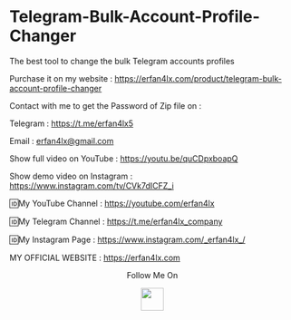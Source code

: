# Telegram-Bulk-Account-Profile-Changer
The best tool to change the bulk Telegram accounts profiles

Purchase it on my website : https://erfan4lx.com/product/telegram-bulk-account-profile-changer

Contact with me to get the Password of Zip file on :

 Telegram : https://t.me/erfan4lx5
  
 Email : erfan4lx@gmail.com
 
Show full video on YouTube : https://youtu.be/quCDpxboapQ

Show demo video on Instagram : https://www.instagram.com/tv/CVk7dICFZ_i

🆔My YouTube Channel : https://youtube.com/erfan4lx

🆔My Telegram Channel : https://t.me/erfan4lx_company

🆔My Instagram Page : https://www.instagram.com/_erfan4lx_/

 MY OFFICIAL WEBSITE : https://erfan4lx.com

<p align="center">
  Follow Me On
</p>
<p align="center">
  <a href="https://www.youtube.com/c/erfan4lx?sub_confirmation=1">
    <img src="https://www.iconsdb.com/icons/preview/black/youtube-4-xxl.png" width="40" height="40">
  </a>
</p>

